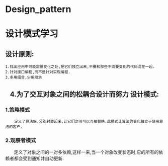 # Design_pattern
设计模式学习
=================
设计原则:
----------------
    1.找出应用中可能需要变化之处,把它们独立出来,不要和那些不需要变化的代码混在一起.
    2.针对接口编程,而不是针对实现编程.
    3.多用组合,少用继承
    4.为了交互对象之间的松耦合设计而努力
设计模式:
----------------
### 1.策略模式
        定义了算法族,分别封装起来,让它们之间可以互相替换,此模式让算法的变化独立于使用算法的客户.
### 2.观察者模式
        定义了对象之间的一对多依赖,这样一来,当一个对象改变状态时,它的所有的依赖者都会受到通知并自动更新.
